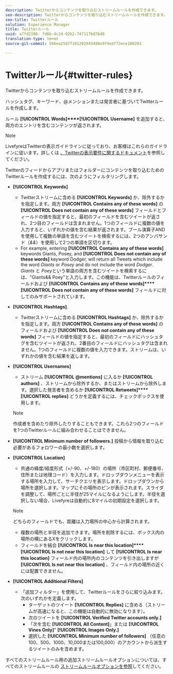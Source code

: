 ```yaml
---
description: Twitterからコンテンツを取り込むストリームルールを作成できます。
seo-description: Twitterからコンテンツを取り込むストリームルールを作成できます。
seo-title: Twitterルール
solution: Experience Manager
title: Twitterルール
uuid: a7fd2398- fd6b-4c24-92b2-7471176d7648
translation-type: tm+mt
source-git-commit: 566ea2587f101202045488e9f4edf73ece100293

---
```



# Twitterルール{#twitter-rules}

Twitterからコンテンツを取り込むストリームルールを作成できます。

ハッシュタグ、キーワード、@メンションまたは発言者に基づいてTwitterルールを作成します。

ルール **[!UICONTROL Words]****[!UICONTROL Username]** を追加すると、両方のエントリを含むコンテンツが返されます。

>[!NOTE]
>
>LivefyreはTwitterの表示ガイドラインに従っており、お客様はこれらのガイドラインに従います。詳しくは [、Twitterの表示要件に関するドキュメント](https://dev.twitter.com/terms/display-requirements)を参照してください。

Twitterのフィードからアプリまたはフォルダーにコンテンツを取り込むためのTwitterルールを作成するには、次のようにフィルタリングします。

* **[!UICONTROL Keywords]**
   * Twitterストリームに含める **[!UICONTROL Keywords]** か、除外するかを指定します。両方 **[!UICONTROL Contains any of these words]** の **[!UICONTROL Does not contain any of these words]** フィールドとフィールドの値を指定すると、最初のフィールドを含むツイートが返され、2つ目のフィールドは含まれません。1つのフィールドに複数の値を入力すると、いずれかの値を含む結果が返されます。ブール演算子ANDを使用して複数の単語を含むツイートを検索するには、2つのアンパサンド（*&&*）を使用して2つの単語を区切ります。
   * For example, entering **[!UICONTROL Contains any of these words]** keywords Giants, Posey, and **[!UICONTROL Does not contain any of these words]** keyword Dodger, will return all Tweets which include the word *Giants* or *Posey* and do not include the word *Dodger*.
*Giants* と *Poey*という単語の両方を含むツイートを検索するには、"Giants&& Poey"と入力します。この機能は、Twitterルールのフィールドおよび **[!UICONTROL Contains any of these words]****[!UICONTROL Does not contain any of these words]** フィールドに対してのみサポートされています。

* **[!UICONTROL Hashtags]**.
   * Twitterストリームに含める **[!UICONTROL Hashtags]** か、除外するかを指定します。両方 **[!UICONTROL Contains any of these words]** のフィールドおよび **[!UICONTROL Does not contain any of these words]** フィールドの値を指定すると、最初のフィールドにハッシュタグを含むツイートが返され、2番目のフィールドにハッシュタグは含まれません。1つのフィールドに複数の値を入力できます。ストリームは、いずれかの値を含む結果を返します。

* **[!UICONTROL Usernames]**
   * ストリーム **[!UICONTROL @mentions]** に入るか **[!UICONTROL authors]** 、ストリームから除外するか、またはストリームから除外します。選択した発言者を含めるか **[!UICONTROL Retweets]****[!UICONTROL replies]** どうかを定義するには、チェックボックスを使用します。
   >[!NOTE]
   >
   >作成者を含めたり除外したりすることもできます。これら2つのフィールドを1つのTwitterルールに組み合わせることはできません。

* **[!UICONTROL Minimum number of followers.]** 投稿から情報を取り込む必要があるフォロワーの最小数を選択します。
* **[!UICONTROL Location]**

   * 共通の緯度/経度形式（+/-90、+/-180）の場所（市区町村、郵便番号、住所または地理コード）を入力します。ドロップダウンメニューを表示する場所を入力して、サーチクエリを表示します。ドロップダウンから場所を選択します。マップにその場所のピンが表示されます。スライダを調整して、場所ごとに半径が25マイルになるようにします。半径を選択しない場合、Livefyreは自動的に8マイルの初期設定を選択します。
   >[!NOTE]
   >
   >どちらのフィールドでも、距離は入力場所の中心から計算されます。

   * 複数の場所と半径を追加できます。場所を削除するには、ボックス内の場所の横にあるXをクリックします。
   * フィールドを結合 **[!UICONTROL Is near this location]****[!UICONTROL Is not near this location]** して **[!UICONTROL Is near this location]** フィールド内の場所内のコンテンツを引き出しますが **[!UICONTROL Is not near this location]** 、フィールド内の場所の近くには配置できません。


* **[!UICONTROL Additional Filters]**
   * 「追加フィルター」を使用して、Twitterルールをさらに絞り込みます。次のいずれかを定義します。
      * ターゲットのツイート **[!UICONTROL Replies]** に含める（ストリームが高速になると、この機能は自動的に無効になります）。
      * 次のツイートを **[!UICONTROL Verified Twitter accounts only.]**
      * 「次を含む **[!UICONTROL All Content]**」または **[!UICONTROL Vines Only]**" **[!UICONTROL Images Only.]**
      * 選択した **[!UICONTROL Minimum number of followers]** （任意の100、500、1000、10,000または100,000）のアカウントから派生するツイートのみを含めます。

すべてのストリームルール用の追加ストリームルールオプションについては、すべてのストリームルールの [ストリームルールオプションを参照](../c-streams/c-stream-rule-options-for-all-stream-rules.md#c_stream_rule_options_for_all_stream_rules)してください。
